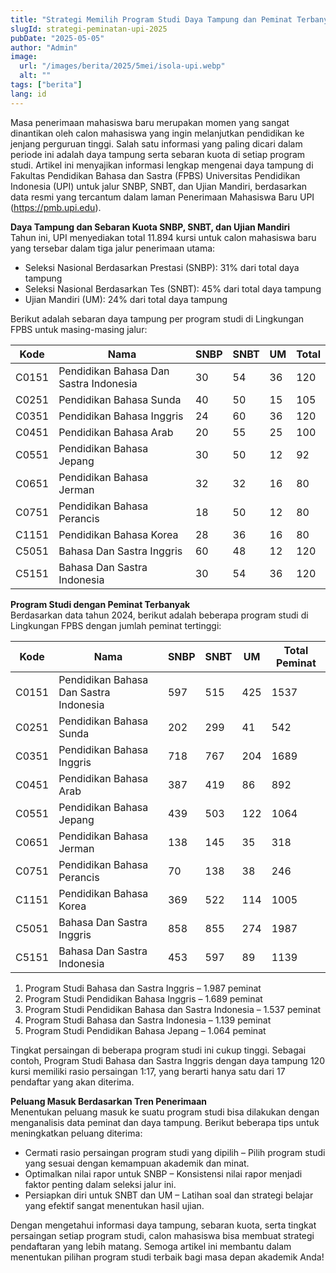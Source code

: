 ```yaml
---
title: "Strategi Memilih Program Studi Daya Tampung dan Peminat Terbanyak di UPI"
slugId: strategi-peminatan-upi-2025
pubDate: "2025-05-05"
author: "Admin"
image:
  url: "/images/berita/2025/5mei/isola-upi.webp"
  alt: ""
tags: ["berita"]
lang: id
---
```


Masa penerimaan mahasiswa baru merupakan momen yang sangat dinantikan oleh calon mahasiswa yang ingin melanjutkan pendidikan ke jenjang perguruan tinggi. Salah satu informasi yang paling dicari dalam periode ini adalah daya tampung serta sebaran kuota di setiap program studi. Artikel ini menyajikan informasi lengkap mengenai daya tampung di Fakultas Pendidikan Bahasa dan Sastra (FPBS) Universitas Pendidikan Indonesia (UPI) untuk jalur SNBP, SNBT, dan Ujian Mandiri, berdasarkan data resmi yang tercantum dalam laman Penerimaan Mahasiswa Baru UPI (https://pmb.upi.edu).

**Daya Tampung dan Sebaran Kuota SNBP, SNBT, dan Ujian Mandiri**  
Tahun ini, UPI menyediakan total 11.894 kursi untuk calon mahasiswa baru yang tersebar dalam tiga jalur penerimaan utama:
- Seleksi Nasional Berdasarkan Prestasi (SNBP): 31% dari total daya tampung  
- Seleksi Nasional Berdasarkan Tes (SNBT): 45% dari total daya tampung  
- Ujian Mandiri (UM): 24% dari total daya tampung  

Berikut adalah sebaran daya tampung per program studi di Lingkungan FPBS untuk masing-masing jalur:

| Kode  | Nama                                 | SNBP | SNBT | UM  | Total |
|-------|--------------------------------------|------|------|-----|-------|
| C0151 | Pendidikan Bahasa Dan Sastra Indonesia | 30   | 54   | 36  | 120   |
| C0251 | Pendidikan Bahasa Sunda              | 40   | 50   | 15  | 105   |
| C0351 | Pendidikan Bahasa Inggris            | 24   | 60   | 36  | 120   |
| C0451 | Pendidikan Bahasa Arab               | 20   | 55   | 25  | 100   |
| C0551 | Pendidikan Bahasa Jepang             | 30   | 50   | 12  | 92    |
| C0651 | Pendidikan Bahasa Jerman             | 32   | 32   | 16  | 80    |
| C0751 | Pendidikan Bahasa Perancis           | 18   | 50   | 12  | 80    |
| C1151 | Pendidikan Bahasa Korea              | 28   | 36   | 16  | 80    |
| C5051 | Bahasa Dan Sastra Inggris            | 60   | 48   | 12  | 120   |
| C5151 | Bahasa Dan Sastra Indonesia          | 30   | 54   | 36  | 120   |

**Program Studi dengan Peminat Terbanyak**  
Berdasarkan data tahun 2024, berikut adalah beberapa program studi di Lingkungan FPBS dengan jumlah peminat tertinggi:

| Kode  | Nama                                 | SNBP | SNBT | UM  | Total Peminat |
|-------|--------------------------------------|------|------|-----|---------------|
| C0151 | Pendidikan Bahasa Dan Sastra Indonesia | 597  | 515  | 425 | 1537          |
| C0251 | Pendidikan Bahasa Sunda              | 202  | 299  | 41  | 542           |
| C0351 | Pendidikan Bahasa Inggris            | 718  | 767  | 204 | 1689          |
| C0451 | Pendidikan Bahasa Arab               | 387  | 419  | 86  | 892           |
| C0551 | Pendidikan Bahasa Jepang             | 439  | 503  | 122 | 1064          |
| C0651 | Pendidikan Bahasa Jerman             | 138  | 145  | 35  | 318           |
| C0751 | Pendidikan Bahasa Perancis           | 70   | 138  | 38  | 246           |
| C1151 | Pendidikan Bahasa Korea              | 369  | 522  | 114 | 1005          |
| C5051 | Bahasa Dan Sastra Inggris            | 858  | 855  | 274 | 1987          |
| C5151 | Bahasa Dan Sastra Indonesia          | 453  | 597  | 89  | 1139          |

1. Program Studi Bahasa dan Sastra Inggris – 1.987 peminat  
2. Program Studi Pendidikan Bahasa Inggris – 1.689 peminat  
3. Program Studi Pendidikan Bahasa dan Sastra Indonesia – 1.537 peminat  
4. Program Studi Bahasa dan Sastra Indonesia – 1.139 peminat  
5. Program Studi Pendidikan Bahasa Jepang – 1.064 peminat  

Tingkat persaingan di beberapa program studi ini cukup tinggi. Sebagai contoh, Program Studi Bahasa dan Sastra Inggris dengan daya tampung 120 kursi memiliki rasio persaingan 1:17, yang berarti hanya satu dari 17 pendaftar yang akan diterima.

**Peluang Masuk Berdasarkan Tren Penerimaan**  
Menentukan peluang masuk ke suatu program studi bisa dilakukan dengan menganalisis data peminat dan daya tampung. Berikut beberapa tips untuk meningkatkan peluang diterima:
- Cermati rasio persaingan program studi yang dipilih – Pilih program studi yang sesuai dengan kemampuan akademik dan minat.  
- Optimalkan nilai rapor untuk SNBP – Konsistensi nilai rapor menjadi faktor penting dalam seleksi jalur ini.  
- Persiapkan diri untuk SNBT dan UM – Latihan soal dan strategi belajar yang efektif sangat menentukan hasil ujian.  

Dengan mengetahui informasi daya tampung, sebaran kuota, serta tingkat persaingan setiap program studi, calon mahasiswa bisa membuat strategi pendaftaran yang lebih matang. Semoga artikel ini membantu dalam menentukan pilihan program studi terbaik bagi masa depan akademik Anda!  
